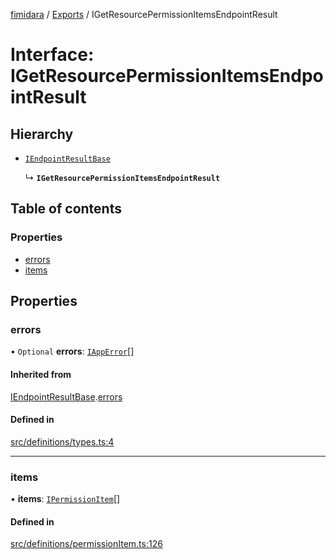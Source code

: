 [fimidara](../README.md) / [Exports](../modules.md) / IGetResourcePermissionItemsEndpointResult

# Interface: IGetResourcePermissionItemsEndpointResult

## Hierarchy

- [`IEndpointResultBase`](IEndpointResultBase.md)

  ↳ **`IGetResourcePermissionItemsEndpointResult`**

## Table of contents

### Properties

- [errors](IGetResourcePermissionItemsEndpointResult.md#errors)
- [items](IGetResourcePermissionItemsEndpointResult.md#items)

## Properties

### errors

• `Optional` **errors**: [`IAppError`](IAppError.md)[]

#### Inherited from

[IEndpointResultBase](IEndpointResultBase.md).[errors](IEndpointResultBase.md#errors)

#### Defined in

[src/definitions/types.ts:4](https://github.com/softkave/files-js/blob/852341e/src/definitions/types.ts#L4)

___

### items

• **items**: [`IPermissionItem`](IPermissionItem.md)[]

#### Defined in

[src/definitions/permissionItem.ts:126](https://github.com/softkave/files-js/blob/852341e/src/definitions/permissionItem.ts#L126)
